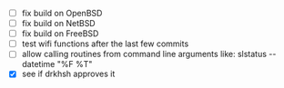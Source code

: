 * [ ] fix build on OpenBSD
* [ ] fix build on NetBSD
* [ ] fix build on FreeBSD
* [ ] test wifi functions after the last few commits
* [ ] allow calling routines from command line arguments like: slstatus --datetime "%F %T"
*	[X] see if drkhsh approves it

